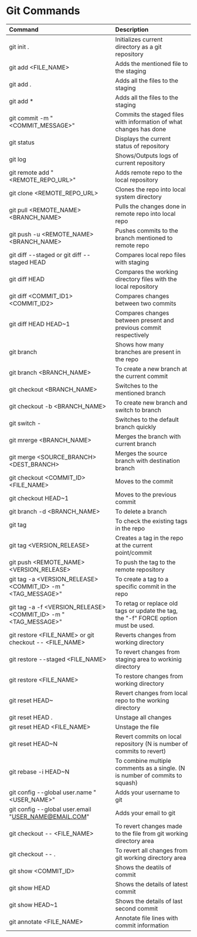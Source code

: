 # Git Commands

| Command | Description |
| :----- | :---------- |
| git init . | Initializes current directory as a git repository |
| git add <FILE_NAME> | Adds the mentioned file to the staging |
| git add . | Adds all the files to the staging |
| git add * | Adds all the files to the staging |
| git commit -m "<COMMIT_MESSAGE>" | Commits the staged files with information of what changes has done |
| git status | Displays the current status of repository |
| git log | Shows/Outputs logs of current repository |
| git remote add "<REMOTE_REPO_URL>" | Adds remote repo to the local repository |
| git clone <REMOTE_REPO_URL> | Clones the repo into local system directory |
| git pull <REMOTE_NAME> <BRANCH_NAME> | Pulls the changes done in remote repo into local repo |
| git push -u <REMOTE_NAME> <BRANCH_NAME> | Pushes commits to the branch mentioned to remote repo |
| git diff --staged or git diff --staged HEAD | Compares local repo files with staging |
| git diff HEAD | Compares the working directory files with the local repository |
| git diff <COMMIT_ID1> <COMMIT_ID2> | Compares changes between two commits |
| git diff HEAD HEAD~1 | Compares changes between present and previous commit respectively |
| git branch | Shows how many branches are present in the repo |
| git branch <BRANCH_NAME> | To create a new branch at the current commit |
| git checkout <BRANCH_NAME> | Switches to the mentioned branch |
| git checkout -b <BRANCH_NAME> | To create new branch and switch to branch |
| git switch - | Switches to the default branch quickly |
| git mrerge <BRANCH_NAME> | Merges the branch with current branch |
| git merge <SOURCE_BRANCH> <DEST_BRANCH> | Merges the source branch with destination branch |
| git checkout <COMMIT_ID> <FILE_NAME> | Moves to the commit |
| git checkout HEAD~1 | Moves to the previous commit |
| git branch -d <BRANCH_NAME> | To delete a branch |
| git tag | To check the existing tags in the repo |
| git tag <VERSION_RELEASE> | Creates a tag in the repo at the current point/commit |
| git push <REMOTE_NAME> <VERSION_RELEASE> | To push the tag to the remote repository |
| git tag -a <VERSION_RELEASE> <COMMIT_ID> -m "<TAG_MESSAGE>" | To create a tag to a specific commit in the repo |
| git tag -a -f <VERSION_RELEASE> <COMMIT_ID> -m "<TAG_MESSAGE>" | To retag or replace old tags or update the tag, the "-f" FORCE option must be used. |
| git restore <FILE_NAME> or git checkout -- <FILE_NAME> | Reverts changes from working directory |
| git restore --staged <FILE_NAME> | To revert changes from staging area to workinig directory |
| git restore <FILE_NAME> | To restore changes from working directory |
| git reset HEAD~ | Revert changes from local repo to the working directory |
| git reset HEAD . | Unstage all changes |
| git reset HEAD <FILE_NAME> | Unstage the file |
| git reset HEAD~N | Revert commits on local repository (N is number of commits to revert) |
| git rebase -i HEAD~N | To combine multiple comments as a single. (N is number of commits to squash) |
| git config --global user.name "<USER_NAME>" | Adds your username to git |
| git config --global user.email "<USER_NAME@EMAIL.COM>" | Adds your email to git |
| git checkout -- <FILE_NAME> | To revert changes made to the file from git working directory area |
| git checkout -- . | To revert all changes from git working directory area |
| git show <COMMIT_ID>| Shows the deatils of commit |
| git show HEAD | Shows the details of latest commit |
| git show HEAD~1 | Shows the details of last second commit |
| git annotate <FILE_NAME> | Annotate file lines with commit information |
